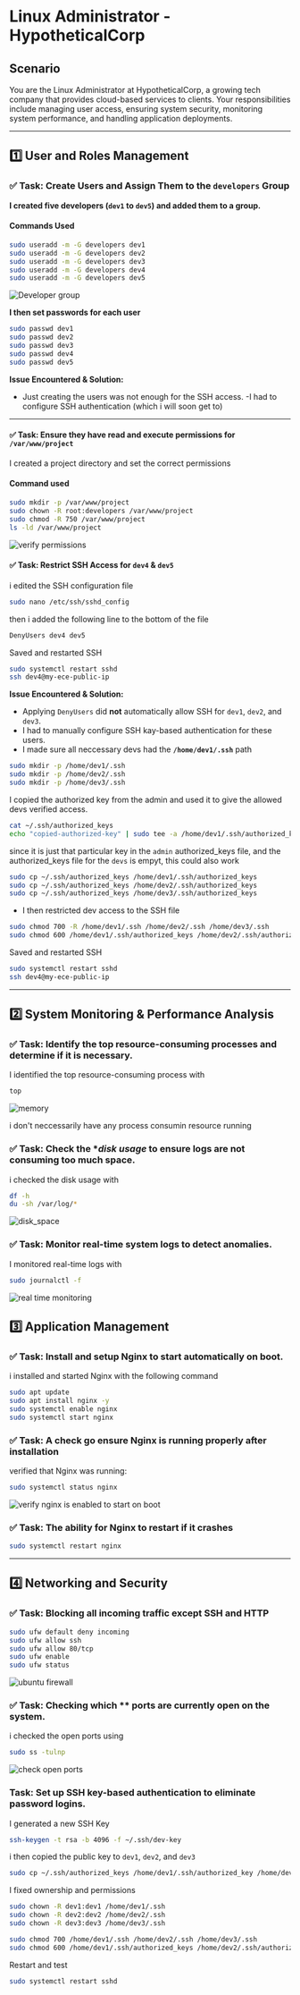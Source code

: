 # Linux Administrator - HypotheticalCorp

## **Scenario**
You are the Linux Administrator at HypotheticalCorp, a growing tech company that provides cloud-based services to clients. Your responsibilities include managing user access, ensuring system security, monitoring system performance, and handling application deployments.

---

## **1️⃣ User and Roles Management**
### ✅  **Task**: Create Users and Assign Them to the `developers` Group

**I created **five developers (`dev1` to `dev5`)** and added them to a group.**

#### **Commands Used**
```bash
sudo useradd -m -G developers dev1
sudo useradd -m -G developers dev2
sudo useradd -m -G developers dev3
sudo useradd -m -G developers dev4
sudo useradd -m -G developers dev5
```
![Developer group](./linux_assessment/verifying_user_in_group.png)

**I then set passwords for each user**

```bash
sudo passwd dev1
sudo passwd dev2
sudo passwd dev3
sudo passwd dev4
sudo passwd dev5
```

**Issue Encountered & Solution:**
- Just creating the users was not enough for the SSH access.
-I had to configure SSH authentication (which i will soon get to)

---
#### ✅ **Task**: Ensure they have **read and execute** permissions for **`/var/www/project`** 

I created a project directory and set the correct permissions

#### **Command used**
```bash
sudo mkdir -p /var/www/project
sudo chown -R root:developers /var/www/project
sudo chmod -R 750 /var/www/project
ls -ld /var/www/project
```
![verify permissions](./linux_assessment/verify_permissions.png)
#### ✅  **Task**: Restrict **SSH Access** for **`dev4`** & **`dev5`**

i edited the SSH configuration file
```bash
sudo nano /etc/ssh/sshd_config
```
then i added the following line to the bottom of the file
```bash
DenyUsers dev4 dev5
```
Saved and restarted SSH
```bash
sudo systemctl restart sshd
ssh dev4@my-ece-public-ip
```
**Issue Encountered & Solution:**
- Applying `DenyUsers` did **not** automatically allow SSH for `dev1`, `dev2`, and `dev3`.
- I had to manually configure SSH kay-based authentication for these users.
- I made sure all neccessary devs had the **`/home/dev1/.ssh`** path
```bash
sudo mkdir -p /home/dev1/.ssh
sudo mkdir -p /home/dev2/.ssh
sudo mkdir -p /home/dev3/.ssh
```
I copied the authorized key from the admin and used it to give the allowed devs verified access.
```bash
cat ~/.ssh/authorized_keys
echo "copied-authorized-key" | sudo tee -a /home/dev1/.ssh/authorized_keys
```
since it is just that particular key in the `admin` authorized_keys file, and the authorized_keys file for the `devs` is empyt, this could also work
```bash
sudo cp ~/.ssh/authorized_keys /home/dev1/.ssh/authorized_keys
sudo cp ~/.ssh/authorized_keys /home/dev2/.ssh/authorized_keys
sudo cp ~/.ssh/authorized_keys /home/dev3/.ssh/authorized_keys
```
- I then restricted dev access to the SSH file
```bash
sudo chmod 700 -R /home/dev1/.ssh /home/dev2/.ssh /home/dev3/.ssh
sudo chmod 600 /home/dev1/.ssh/authorized_keys /home/dev2/.ssh/authorized_keys /home/dev3/.ssh/authorized_keys
```
Saved and restarted SSH
```bash
sudo systemctl restart sshd
ssh dev4@my-ece-public-ip
```

---

## **2️⃣ System Monitoring & Performance Analysis**

### ✅ **Task:** Identify the **top resource-consuming processes** and determine if it is necessary.

I identified the top resource-consuming process with
```bash
top
```
![memory](./linux_assessment//memory.png)

i don't neccessarily have any process consumin resource running

### ✅ **Task:** Check the **disk usage* to ensure logs are not consuming too much space.

i checked the disk usage with
```bash
df -h
du -sh /var/log/*
```
![disk_space](./linux_assessment/disk_space.png)

### ✅ **Task:** Monitor **real-time system logs** to detect anomalies.

I monitored real-time logs with
```bash
sudo journalctl -f
```
![real time monitoring](./linux_assessment//real_time_monitoring_to_detect_anomalies.png)

## **3️⃣ Application Management**
### ✅ **Task:** Install and setup Nginx to start **automatically on boot.**

i installed and started Nginx with the following command
```bash
sudo apt update
sudo apt install nginx -y
sudo systemctl enable nginx
sudo systemctl start nginx
```
### ✅ **Task:** A check go ensure Nginx is **running properly** after installation

verified that Nginx was running:
```bash
sudo systemctl status nginx
```
![verify nginx is enabled to start on boot](./linux_assessment//verifying_ngnix_is_enabled_to_start_on_boot.png)

### ✅ **Task:** The ability for Nginx to restart if it crashes

```bash
sudo systemctl restart nginx
```
---

## **4️⃣ Networking and Security**
### ✅ **Task:** Blocking all **incoming traffic** except SSH and HTTP

```bash
sudo ufw default deny incoming
sudo ufw allow ssh
sudo ufw allow 80/tcp
sudo ufw enable
sudo ufw status
```
![ubuntu firewall](./linux_assessment/ubuntu_firewall.png)

### ✅ **Task:** Checking which ** ports are currently open on the system.

i checked the open ports using
```bash
sudo ss -tulnp
```
![check open ports](./linux_assessment//check_open_ports.png)
### **Task:** Set up SSH key-based authentication to eliminate password logins.

I generated a new SSH Key
```bash
ssh-keygen -t rsa -b 4096 -f ~/.ssh/dev-key
```
i then copied the public key to `dev1`, `dev2`, and `dev3`
```bash
sudo cp ~/.ssh/authorized_keys /home/dev1/.ssh/authorized_key /home/dev2/.ssh/authorized_keys /home/dev3/.ssh/authorized_keys
```
I fixed ownership and permissions
```bash
sudo chown -R dev1:dev1 /home/dev1/.ssh
sudo chown -R dev2:dev2 /home/dev2/.ssh
sudo chown -R dev3:dev3 /home/dev3/.ssh

sudo chmod 700 /home/dev1/.ssh /home/dev2/.ssh /home/dev3/.ssh
sudo chmod 600 /home/dev1/.ssh/authorized_keys /home/dev2/.ssh/authorized_keys /home/dev3/.ssh/authorized_keys
```
Restart and test
```bash
sudo systemctl restart sshd
```
